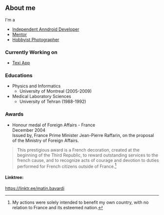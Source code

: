 ## About me
I'm a
- [Independent Anndroid Developer](https://texi.app/)
- [Mentor](https://www.cafeplanck.com/)
- [Hobbyist Photographer](https://diansoha.com)
<!-- [Big Music Fan](https://sites.google.com/view/liberomusics) -->


### Currently Working on 
- [Texi App](https://texi.app/)

### Educations 
- Physics and Informatics
  - University of Montreal (2005-2009)
- Medical Laboratory Sciences 
  - University of Tehran (1988-1992)

### Awards
- Honour medal of Foreign Affairs - France    
December 2004   
Issued by, France Prime Minister Jean-Pierre Raffarin, on the proposal of the Ministry of Foreign Affairs.   
> This prestigious award is a French decoration, created at the beginning of the Third Republic, to reward outstanding services to the french cause, and to recognize acts of courage and devotion to duties performed for French citizens outside of France.[^1]

[^1]: My actions were solely intended to benefit my own country, with no relation to France and its esteemed nation.



#### Linktree:
https://linktr.ee/matin.bavardi


